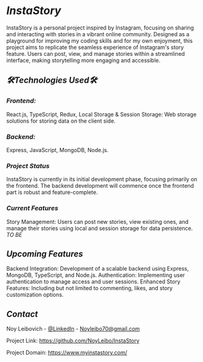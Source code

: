 # *_InstaStory_*
InstaStory is a personal project inspired by Instagram, focusing on sharing and interacting with stories in a vibrant online community. Designed as a playground for improving my coding skills and for my own enjoyment, this project aims to replicate the seamless experience of Instagram's story feature. Users can post, view, and manage stories within a streamlined interface, making storytelling more engaging and accessible.

## *_🛠️Technologies Used🛠️_*
### *Frontend:*
React.js,
TypeScript,
Redux,
Local Storage & Session Storage: Web storage solutions for storing data on the client side.


### *Backend:*

Express,
JavaScript,
MongoDB,
Node.js.


### *_Project Status_*
InstaStory is currently in its initial development phase, focusing primarily on the frontend. The backend development will commence once the frontend part is robust and feature-complete.

### *_Current Features_*
Story Management: Users can post new stories, view existing ones, and manage their stories using local and session storage for data persistence. *TO BE*

## *_Upcoming Features_*
Backend Integration: Development of a scalable backend using Express, MongoDB, TypeScript, and Node.js.
Authentication: Implementing user authentication to manage access and user sessions.
Enhanced Story Features: Including but not limited to commenting, likes, and story customization options.

## **_Contact_**
Noy Leibovich - [@LinkedIn](https://www.linkedin.com/in/noy-leibovich-66343a1b1/) - Noyleibo70@gmail.com

Project Link: https://github.com/NoyLeibo/InstaStory

Project Domain: https://www.myinstastory.com/

